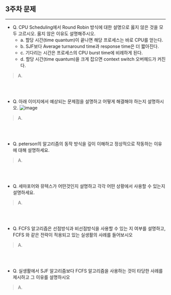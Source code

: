 ## 3주차 문제

---

- Q. CPU Scheduling에서 Round Robin 방식에 대한 설명으로 옳지 않은 것을 모두 고르시오. 옳지 않은 이유도 설명해주시오.
    - a. 할당 시간(time quantum)이 끝나면 해당 프로세스는 바로 CPU를 얻는다.
    - b. SJF보다 Average turnaround time과 response time은 더 짧아진다.
    - c. 기다리는 시간은 프로세스의 CPU burst time에 비례하게 된다.
    - d. 할당 시간(time quantum)을 크게 잡으면 context switch 오버헤드가 커진다.
> A. 


<br><br>

- Q. 아래 이미지에서 예상되는 문제점을 설명하고 어떻게 해결해야 하는지 설명하시오.
![image](https://img1.daumcdn.net/thumb/R1280x0/?scode=mtistory2&fname=https%3A%2F%2Fblog.kakaocdn.net%2Fdn%2FqmZXC%2FbtqMcjU97X0%2FVN4QXtIH3ekz7EroX2BkHK%2Fimg.png)

> A.

<br><br>
- Q. peterson의 알고리즘의 동작 방식을 깊이 이해하고 정상적으로 작동하는 이유에 대해 설명하세요.
> A. 


<br><br>

- Q. 세마포어와 뮤텍스가 어떤것인지 설명하고 각각 어떤 상황에서 사용할 수 있는지 설명하세요.
> A.

<br><br>

- Q. FCFS 알고리즘은 선점방식과 비선점방식을 사용할 수 있는 지 여부를 설명하고, FCFS 와 같은 전략이 적용되고 있는 실생활의 사례를 들어보시오

> A.  

<br><br>

- Q. 실생활에서 SJF 알고리즘보다 FCFS 알고리즘을 사용하는 것이 타당한 사례를 제시하고 그 이유를 설명하시오

> A.

<br><br>
